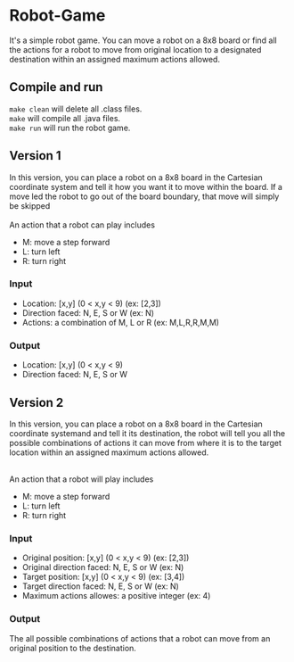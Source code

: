 # Robot-Game
It's a simple robot game. You can move a robot on a 8x8 board or find all the actions for a robot to move from original location to a designated destination within an assigned maximum actions allowed.

## Compile and run
`make clean` will delete all .class files.<br />
`make` will compile all .java files.<br />
`make run` will run the robot game.<br />

## Version 1
In this version, you can place a robot on a 8x8 board in the Cartesian coordinate system and tell it how you want it to move within the board. If a move led the robot to go out of the board boundary, that move will simply be skipped <br /><br />
An action that a robot can play includes
- M: move a step forward
- L: turn left
- R: turn right

### Input
- Location: [x,y] (0 < x,y < 9) (ex: [2,3])<br />
- Direction faced: N, E, S or W (ex: N)<br />
- Actions: a combination of M, L or R (ex: M,L,R,R,M,M)

### Output
- Location: [x,y] (0 < x,y < 9)<br />
- Direction faced: N, E, S or W<br />

## Version 2
In this version, you can place a robot on a 8x8 board in the Cartesian coordinate systemand and tell it its destination, the robot will tell you all the possible combinations of actions it can move from where it is to the target location within an assigned maximum actions allowed.<br /><br />

An action that a robot will play includes
- M: move a step forward
- L: turn left
- R: turn right

### Input
- Original position: [x,y] (0 < x,y < 9) (ex: [2,3])<br />
- Original direction faced: N, E, S or W (ex: N)<br />
- Target position: [x,y] (0 < x,y < 9) (ex: [3,4])<br />
- Target direction faced: N, E, S or W (ex: N)<br />
- Maximum actions allowes: a positive integer (ex: 4)

### Output
The all possible combinations of actions that a robot can move from an original position to the destination.
